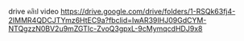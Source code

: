 drive คลิป video
https://drive.google.com/drive/folders/1-RSQk63fj4-2IMMR4QDCJTYmz6HtEC9a?fbclid=IwAR39IHJ09GdCYM-NTQgzzN0BV2u9mZGTIc-ZvoQ3gpxL-9cMymqcdHDJ9x8
